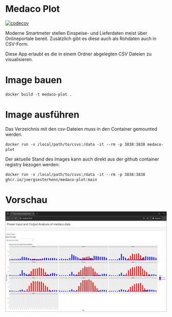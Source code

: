 # Medaco Plot

[![codecov](https://codecov.io/github/joergsesterhenn/medaco-plot/graph/badge.svg?token=YGPULT58WZ)](https://codecov.io/github/joergsesterhenn/medaco-plot)

Moderne Smartmeter stellen Einspeise- und Lieferdaten meist über Onlineportale bereit.
Zusätzlich gibt es diese auch als Rohdaten auch in CSV-Form.

Diese App erlaubt es die in einem Ordner abgelegten CSV Dateien zu visualisieren.

# Image bauen
```
docker build -t medaco-plot .
```

# Image ausführen

Das Verzeichnis mit den csv-Dateien muss in den Container gemounted werden. 
```
docker run -v /local/path/to/csvs:/data -it --rm -p 3838:3838 medaco-plot
```

Der aktuelle Stand des Images kann auch direkt aus der github container registry bezogen werden:
```
docker run -v /local/path/to/csvs:/data -it --rm -p 3838:3838 ghcr.io/joergsesterhenn/medaco-plot:main
```

# Vorschau

![Screenshot](https://github.com/joergsesterhenn/medaco-plot/blob/main/images/plot.png?raw=true)